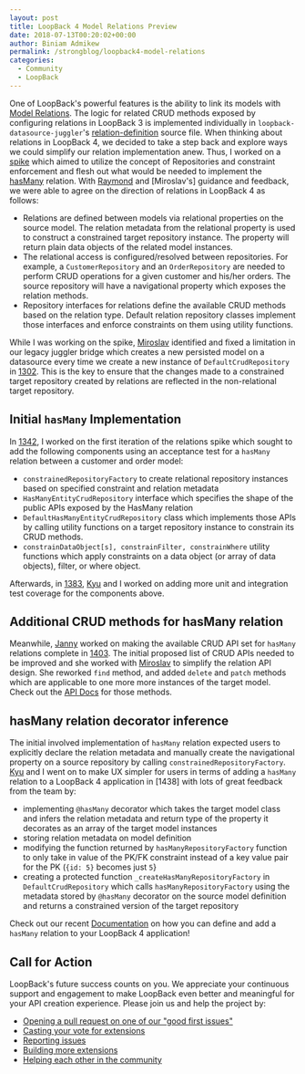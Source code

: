 ```yaml
---
layout: post
title: LoopBack 4 Model Relations Preview
date: 2018-07-13T00:20:02+00:00
author: Biniam Admikew
permalink: /strongblog/loopback4-model-relations
categories:
  - Community
  - LoopBack
---
```



One of LoopBack's powerful features is the ability to link its models with
[Model Relations]. The logic for related CRUD methods exposed by
configuring relations in LoopBack 3 is implemented individually in
`loopback-datasource-juggler`'s [relation-definition] source file. When thinking
about relations in LoopBack 4, we decided to take a step back and explore ways
we could simplify our relation implementation anew. Thus, I worked on a [spike]
which aimed to utilize the concept of Repositories and constraint enforcement
and flesh out what would be needed to implement the [hasMany] relation. With
[Raymond] and [Miroslav's] guidance and feedback, we were able to agree on the
direction of relations in LoopBack 4 as follows:

- Relations are defined between models via relational properties on the source
  model. The relation metadata from the relational property is used to construct
  a constrained target repository instance. The property will return plain data
  objects of the related model instances.
- The relational access is configured/resolved between repositories. For
  example, a `CustomerRepository` and an `OrderRepository` are needed to perform
  CRUD operations for a given customer and his/her orders. The source repository
  will have a navigational property which exposes the relation methods.
- Repository interfaces for relations define the available CRUD methods based on
  the relation type. Default relation repository classes implement those
  interfaces and enforce constraints on them using utility functions.

While I was working on the spike, [Miroslav] identified and fixed a limitation
in our legacy juggler bridge which creates a new persisted model on a datasource
every time we create a new instance of `DefaultCrudRepository` in [1302]. This
is the key to ensure that the changes made to a constrained target repository
created by relations are reflected in the non-relational target repository.

## Initial `hasMany` Implementation

In [1342], I worked on the first iteration of the relations spike which sought
to add the following components using an acceptance test for a `hasMany`
relation between a customer and order model:

- `constrainedRepositoryFactory` to create relational repository instances based
  on specified constraint and relation metadata
- `HasManyEntityCrudRepository` interface which specifies the shape of the
  public APIs exposed by the HasMany relation
- `DefaultHasManyEntityCrudRepository` class which implements those APIs by
  calling utility functions on a target repository instance to constrain its
  CRUD methods. 
- `constrainDataObject[s], constrainFilter, constrainWhere` utility functions
  which apply constraints on a data object (or array of data objects), filter,
  or where object.

Afterwards, in [1383], [Kyu] and I worked on adding more unit and integration
test coverage for the components above. 

## Additional CRUD methods for hasMany relation

Meanwhile, [Janny] worked on making the available CRUD API set for `hasMany`
relations complete in [1403]. The initial proposed list of CRUD APIs needed to
be improved and she worked with [Miroslav] to simplify the relation API design.
She reworked `find` method, and added `delete` and `patch` methods which are
applicable to one more more instances of the target model. Check out the [API
Docs] for those methods.


## hasMany relation decorator inference

The initial involved implementation of `hasMany` relation expected users to
explicitly declare the relation metadata and manually create the navigational
property on a source repository by calling `constrainedRepositoryFactory`. [Kyu]
and I went on to make UX simpler for users in terms of adding a `hasMany`
relation to a LoopBack 4 application in [1438] with lots of great feedback from
the team by:

- implementing `@hasMany` decorator which takes the target model class and
  infers the relation metadata and return type of the property it decorates as
  an array of the target model instances
- storing relation metadata on model definition
- modifying the function returned by `hasManyRepositoryFactory` function to only
  take in value of the PK/FK constraint instead of a key value pair for the PK
  (`{id: 5}` becomes just `5`}
- creating a protected function `_createHasManyRepositoryFactory` in
  `DefaultCrudRepository` which calls `hasManyRepositoryFactory` using the
  metadata stored by `@hasMany` decorator on the source model definition and
  returns a constrained version of the target repository


Check out our recent [Documentation] on how you can define and add a `hasMany`
relation to your LoopBack 4 application!

[Model Relations]: https://loopback.io/doc/en/lb3/Creating-model-relations.html

[relation-definition]:
https://github.com/strongloop/loopback-datasource-juggler/blob/master/lib/relation-definition.js

[spike]: https://github.com/strongloop/loopback-next/issues/995
[hasMany]: https://loopback.io/doc/en/lb3/HasMany-relations.html
[Raymond]: https://github.com/raymondfeng
[Miroslav]: https://github.com/bajtos
[1302]: https://github.com/strongloop/loopback-next/pull/1302
[1342]: https://github.com/strongloop/loopback-next/pull/1342
[1383]: https://github.com/strongloop/loopback-next/pull/1383
[Kyu]: https://github.com/shimks
[Janny]: https://github.com/jannyHou
[1403]: https://github.com/strongloop/loopback-next/pull/1403
[API Docs]: https://apidocs.strongloop.com/@loopback%2fdocs/repository.html#HasManyRepository
[Documentation]: https://loopback.io/doc/en/lb4/Relations.html

## Call for Action

LoopBack's future success counts on you. We appreciate your continuous support and engagement to make LoopBack even better and meaningful for your API creation experience. Please join us and help the project by:

- [Opening a pull request on one of our "good first issues"](https://github.com/strongloop/loopback-next/labels/good%20first%20issue)
- [Casting your vote for extensions](https://github.com/strongloop/loopback-next/issues/512)
- [Reporting issues](https://github.com/strongloop/loopback-next/issues)
- [Building more extensions](https://github.com/strongloop/loopback-next/issues/647)
- [Helping each other in the community](https://groups.google.com/forum/#!forum/loopbackjs)